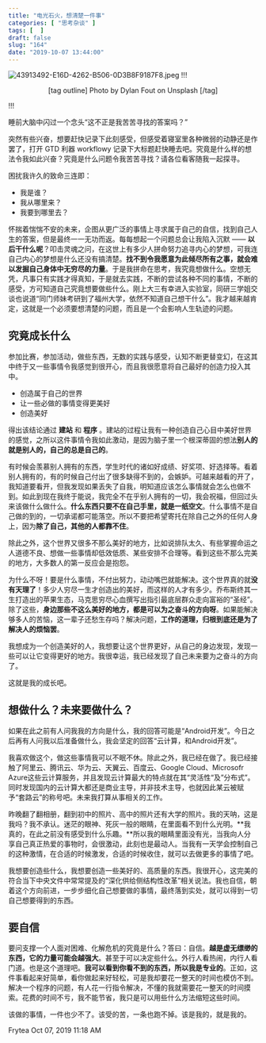 ```yaml
---
title: "电光石火，想清楚一件事"
categories: [ "思考杂谈" ]
tags: [  ]
draft: false
slug: "164"
date: "2019-10-07 13:44:00"
---
```


![43913492-E16D-4262-B506-0D3B8F9187F8.jpeg](http://frytea-data.test.upcdn.net/50F4E3EE-F850-4DD8-8792-E95750D59708.jpeg#shadow)
!!!
<center>

[tag outline] Photo by Dylan Fout on Unsplash [/tag]

</center>
!!!

睡前大脑中闪过一个念头“这不正是我苦苦寻找的答案吗？”

突然有些兴奋，想要赶快记录下此刻感受，但感受着寝室里各种微弱的动静还是作罢了，打开 GTD 利器 workflowy 记录下大标题赶快睡去吧。究竟是什么样的想法令我如此兴奋？究竟是什么问题令我苦苦寻找？请各位看客随我一起探寻。

困扰我许久的致命三连即：

* 我是谁？
* 我从哪里来？
* 我要到哪里去？

怀揣着惴惴不安的未来，企图从更广泛的事情上寻求属于自己的自信，找到自己人生的答案，但是最终一一无功而返。每每想起一个问题总会让我陷入沉默 —— **以后干什么呢**？叩击灵魂之问，在这世上有多少人拼命努力追寻内心的梦想，可我连自己内心的梦想是什么还没有搞清楚。**找不到令我愿意为此倾尽所有之事，就会难以发掘自己身体中无穷尽的力量**。于是我拼命在思考，我究竟想做什么。空想无凭，凡事只有实践才得真知，于是就去实践，不断的尝试各种不同的事情，不断的感受，方可知道自己究竟想要做些什么。刚上大三有幸进入实验室，同研三学姐交谈也说道“同门师妹考研到了福州大学，依然不知道自己想干什么”。我才越来越肯定，这就是一个必须要想清楚的问题，而且是一个会影响人生轨迹的问题。

## 究竟成长什么
参加比赛，参加活动，做些东西，无数的实践与感受，认知不断更替变幻，在这其中终于又一些事情令我感觉到很开心，而且我很愿意将自己最好的创造力投入其中。

* 创造属于自己的世界
* 让一些必做的事情变得更美好
* 创造美好

得出该结论通过 **建站** 和 **程序** 。建站的过程让我有一种创造自己心目中美好世界的感觉，之所以这件事情令我如此激动，是因为脑子里一个根深蒂固的想法**别人的就是别人的，自己的总是自己的**。

有时候会羡慕别人拥有的东西，学生时代的诸如好成绩、好奖项、好选择等。看着别人拥有的，有的时候自己付出了很多缺得不到的，会嫉妒。可越来越看的开了，我知道要看开，但我发现如果丢失了自我，明知道应该怎么事情就会怎么也做不到。如此到现在我终于能说，我完全不在乎别人拥有的一切，我会祝福，但回过头来该做什么做什么。**什么东西只要不在自己手里，就是一纸空文**。什么事情不是自己做的到的，一切承诺都可能落空。所以不要把希望寄托在除自己之外的任何人身上，因为**除了自己，其他的人都靠不住**。

除此之外，这个世界又很多不那么美好的地方，比如说排队太久、有些掌握命运之人道德不良、想做一些事情却低效低质、某些安排不合理等。看到这些不那么完美的地方，大多数人的第一反应会是抱怨。

为什么不呀！要是什么事情，不付出努力，动动嘴巴就能解决。这个世界真的就**没有天理了**！多少人穷尽一生才创造出的美好，而这样的人才有多少。乔布斯终其一生打造出的苹果生态，马克思穷尽心血撰写出指引最底层群众走向富裕的“圣经”。除了这些，**身边那些不这么美好的地方，都是可以为之奋斗的方向呀**。如果能解决够多人的苦恼，这一辈子还愁生存吗？解决问题，**工作的道理，归根到底还是为了解决人的烦恼罢**。

我想成为一个创造美好的人，我想要让这个世界更好，从自己的身边发现，发现一些可以让它变得更好的地方。我很幸运，我已经发现了自己未来要为之奋斗的方向了。

这就是我的成长吧。

## 想做什么？未来要做什么？
如果在此之前有人问我我的方向是什么，我的回答可能是“Android开发”。今日之后再有人问我以后准备做什么，我会坚定的回答“云计算，和Android开发”。

我喜欢做这个，做这些事情我可以不眠不休。除此之外，我已经在做了。我已经接触了阿里云、腾讯云、华为云、天翼云、百度云、Google Cloud、Microsofr Azure这些云计算服务，并且发现云计算最大的特点就在其“灵活性“及”分布式”。同时发现国内的云计算大都还是商业主导，并非技术主导，也就因此某云被赋予“套路云”的称号吧。未来我打算从事相关的工作。

昨晚翻了翻相册，翻到初中的照片、高中的照片还有大学的照片。我的天呐，这是我吗？我不承认。迷茫的眼神、死灰一般的眼睛，在里面看不到什么光明。**我真的，在此之前没有感受到什么乐趣。**所以我的眼睛里面没有光，当我向人分享自己真正热爱的事物时，会很激动，此刻也是最动人。当我有一天学会控制自己的这种激情，在合适的时候激发，合适的时候收住，就可以去做更多的事情了吧。

我想要创造些什么，我想要创造一些美好的、高质量的东西。我很开心，这完美的符合当下中央文件中常常提及的“深化供给侧结构性改革”相关说法。我也自信，朝着这个方向前进，一步步细化自己想要做的事情，最终落到实处，就可以得到一切自己想要得到的东西。

## 要自信
要问支撑一个人面对困难、化解危机的究竟是什么？答曰：自信。**越是虚无缥缈的东西，它的力量可能会越强大**。甚至于可以决定些什么。外行人看热闹，内行人看门道。也是这个道理吧。**我可以看到你看不到的东西，所以我是专业的**。正如，这件事看起来好简单，看你做起来好轻松，可是我却要花一整天的时间也模仿不到。解决一个程序的问题，有人花一行指令解决，不懂的我就需要花一整天的时间摸索。花费的时间不亏，我不能节省，我只是可以用些什么方法缩短这些时间。

该做的事情，一件也少不了。该受的苦，一条也跑不掉。该是我的，就是我的。

Frytea
Oct 07, 2019 11:18 AM